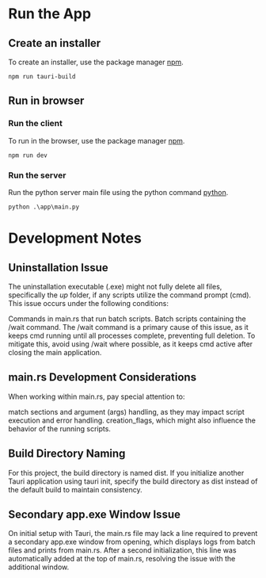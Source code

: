 # Run the App

## Create an installer
   To create an installer, use the package manager [npm](https://www.npmjs.com/).

```
npm run tauri-build
```

## Run in browser
### Run the client
   To run in the browser, use the package manager [npm](https://www.npmjs.com/).

```
npm run dev
``` 
### Run the server
   Run the python server main file using the python command [python](https://docs.python.org/3/).
```
python .\app\main.py
```

# Development Notes
## Uninstallation Issue
   The uninstallation executable (.exe) might not fully delete all files, specifically the _up_ folder, if any scripts utilize the command prompt (cmd). This issue occurs under the following conditions:

Commands in main.rs that run batch scripts.
Batch scripts containing the /wait command.
The /wait command is a primary cause of this issue, as it keeps cmd running until all processes complete, preventing full deletion. To mitigate this, avoid using /wait where possible, as it keeps cmd active after closing the main application.

## main.rs Development Considerations
   When working within main.rs, pay special attention to:

match sections and argument (args) handling, as they may impact script execution and error handling.
creation_flags, which might also influence the behavior of the running scripts.
## Build Directory Naming
   For this project, the build directory is named dist. If you initialize another Tauri application using tauri init, specify the build directory as dist instead of the default build to maintain consistency.

## Secondary app.exe Window Issue
   On initial setup with Tauri, the main.rs file may lack a line required to prevent a secondary app.exe window from opening, which displays logs from batch files and prints from main.rs. After a second initialization, this line was automatically added at the top of main.rs, resolving the issue with the additional window.